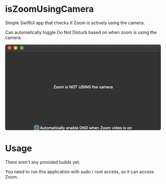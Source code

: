 # isZoomUsingCamera

Simple SwiftUI app that checks if Zoom is actively using the camera.

Can automatically toggle Do Not Disturb based on when zoom is using the camera.

![screenshot](Resources/screenshot.png)

# Usage

There aren't any provided builds yet.

You need to run this application with sudo / root access, so it can access Zoom.
